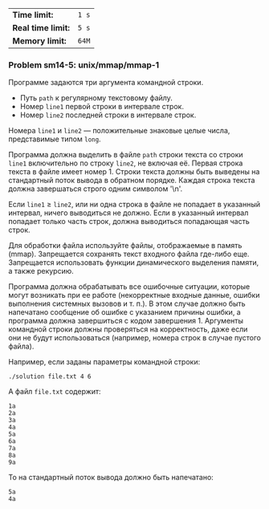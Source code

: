 |                      |       |
|----------------------|-------|
| **Time limit:**      | `1 s` |
| **Real time limit:** | `5 s` |
| **Memory limit:**    | `64M` |


### Problem sm14-5: unix/mmap/mmap-1

Программе задаются три аргумента командной строки.

  * Путь `path` к регулярному текстовому файлу.
  * Номер `line1` первой строки в интервале строк.
  * Номер `line2` последней строки в интервале строк.

Номера `line1` и `line2` — положительные знаковые целые числа, представимые типом `long`.

Программа должна выделить в файле `path` строки текста со строки `line1` включительно по строку
`line2`, не включая её. Первая строка текста в файле имеет номер 1. Строки текста должны быть
выведены на стандартный поток вывода в обратном порядке. Каждая строка текста должна завершаться
строго одним символом '\n'.

Если `line1` ≥ `line2`, или ни одна строка в файле не попадает в указанный интервал, ничего
выводиться не должно. Если в указанный интервал попадает только часть строк, должна выводиться
попадающая часть строк.

Для обработки файла используйте файлы, отображаемые в память (mmap). Запрещается сохранять текст
входного файла где-либо еще. Запрещается использовать функции динамического выделения памяти, а
также рекурсию.

Программа должна обрабатывать все ошибочные ситуации, которые могут возникать при ее работе
(некорректные входные данные, ошибки выполнения системных вызовов и т. п.). В этом случае должно
быть напечатано сообщение об ошибке с указанием причины ошибки, а программа должна завершиться с
кодом завершения 1. Аргументы командной строки должны проверяться на корректность, даже если они не
будут использоваться (например, номера строк в случае пустого файла).

Например, если заданы параметры командной строки:

    
    
    ./solution file.txt 4 6

А файл `file.txt` содержит:

    
    
    1a
    2a
    3a
    4a
    5a
    6a
    7a
    8a
    9a

То на стандартный поток вывода должно быть напечатано:

    
    
    5a
    4a

